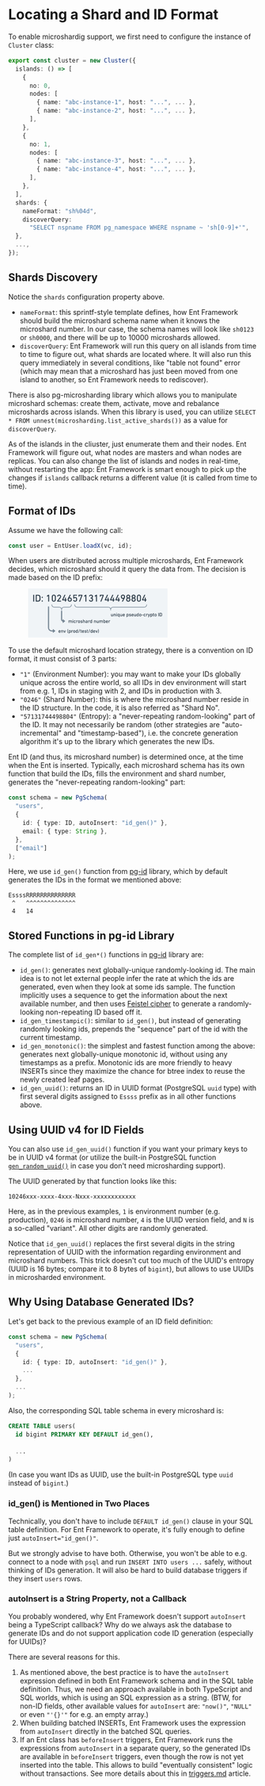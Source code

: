 # Locating a Shard and ID Format

To enable microshardig support, we first need to configure the instance of `Cluster` class:

```typescript
export const cluster = new Cluster({
  islands: () => [
    {
      no: 0,
      nodes: [
        { name: "abc-instance-1", host: "...", ... },
        { name: "abc-instance-2", host: "...", ... },
      ],
    },
    {
      no: 1,
      nodes: [
        { name: "abc-instance-3", host: "...", ... },
        { name: "abc-instance-4", host: "...", ... },
      ],
    },
  ],
  shards: {
    nameFormat: "sh%04d",
    discoverQuery:
      "SELECT nspname FROM pg_namespace WHERE nspname ~ 'sh[0-9]+'",
  },
  ...,
});
```

## Shards Discovery

Notice the `shards` configuration property above.

* `nameFormat`: this sprintf-style template defines, how Ent Framework should build the microshard schema name when it knows the microshard number. In our case, the schema names will look like `sh0123` or `sh0000`, and there will be up to 10000 microshards allowed.
* `discoverQuery`: Ent Framework will run this query on all islands from time to time to figure out, what shards are located where. It will also run this query immediately in several conditions, like "table not found" error (which may mean that a microshard has just been moved from one island to another, so Ent Framework needs to rediscover).

There is also pg-microsharding library which allows you to manipulate microshard schemas: create them, activate, move and rebalance microshards across islands. When this library is used, you can utilize `SELECT * FROM unnest(microsharding.list_active_shards())` as a value for `discoverQuery`.

As of the islands in the cliuster, just enumerate them and their nodes. Ent Framework will figure out, what nodes are masters and whan nodes are replicas. You can also change the list of islands and nodes in real-time, without restarting the app: Ent Framework is smart enough to pick up the changes if `islands` callback returns a different value (it is called from time to time).

## Format of IDs

Assume we have the following call:

```typescript
const user = EntUser.loadX(vc, id);
```

When users are distributed across multiple microshards, Ent Framework decides, which microshard should it query the data from. The decision is made based on the ID prefix:

<figure><img src="../.gitbook/assets/image.png" alt="" width="282"><figcaption></figcaption></figure>

To use the default microshard location strategy, there is a convention on ID format, it must consist of 3 parts:

* `"1"` (Environment Number): you may want to make your IDs globally unique across the entire world, so all IDs in dev environment will start from e.g. 1, IDs in staging with 2, and IDs in production with 3.
* `"0246"` (Shard Number): this is where the microshard number reside in the ID structure. In the code, it is also referred as "Shard No".
* `"57131744498804"` (Entropy): a "never-repeating random-looking" part of the ID. It may not necessarily be random (other strategies are "auto-incremental" and "timestamp-based"), i.e. the concrete generation algorithm it's up to the library which generates the new IDs.

Ent ID (and thus, its microshard number) is determined once, at the time when the Ent is inserted. Typically, each microshard schema has its own function that build the IDs, fills the environment and shard number, generates the "never-repeating random-looking" part:

```typescript
const schema = new PgSchema(
  "users",
  {
    id: { type: ID, autoInsert: "id_gen()" },
    email: { type: String },
  },
  ["email"]
);
```

Here, we use `id_gen()` function from [pg-id](https://www.npmjs.com/package/@clickup/pg-id) library, which by default generates the IDs in the format we mentioned above:

```
EssssRRRRRRRRRRRRRR
 ^   ^^^^^^^^^^^^^^
 4   14
```

## Stored Functions in pg-id Library

The complete list of `id_gen*()` functions in [pg-id](https://www.npmjs.com/package/@clickup/pg-id) library are:

* `id_gen()`: generates next globally-unique randomly-looking id. The main idea is to not let external people infer the rate at which the ids are generated, even when they look at some ids sample. The function implicitly uses a sequence to get the information about the next available number, and then uses [Feistel cipher](https://en.wikipedia.org/wiki/Feistel_cipher) to generate a randomly-looking non-repeating ID based off it.
* `id_gen_timestampic()`: similar to `id_gen()`, but instead of generating randomly looking ids, prepends the "sequence" part of the id with the current timestamp.
* `id_gen_monotonic()`: the simplest and fastest function among the above: generates next globally-unique monotonic id, without using any timestamps as a prefix. Monotonic ids are more friendly to heavy INSERTs since they maximize the chance for btree index to reuse the newly created leaf pages.
* `id_gen_uuid()`: returns an ID in UUID format (PostgreSQL `uuid` type) with first several digits assigned to `Essss` prefix as in all other functions above.

## Using UUID v4 for ID Fields

You can also use `id_gen_uuid()` function if you want your primary keys to be in UUID v4 format (or utilize the built-in PostgreSQL function [`gen_random_uuid()`](https://www.postgresql.org/docs/current/functions-uuid.html)  in case you don't need microsharding support).

The UUID generated by that function looks like this:

```
10246xxx-xxxx-4xxx-Nxxx-xxxxxxxxxxxx
```

Here, as in the previous examples, `1` is environment number (e.g. production), `0246` is microshard number, `4` is the UUID version field, and `N` is a so-called "variant". All other digits are randomly generated.&#x20;

Notice that `id_gen_uuid()` replaces the first several digits in the string representation of UUID with the information regarding environment and microshard numbers. This trick doesn't cut too much of the UUID's entropy (UUID is 16 bytes; compare it to 8 bytes of `bigint`), but allows to use UUIDs in microsharded environment.

## Why Using Database Generated IDs?

Let's get back to the previous example of an ID field definition:

```typescript
const schema = new PgSchema(
  "users",
  {
    id: { type: ID, autoInsert: "id_gen()" },
    ...
  },
  ...
);
```

Also, the corresponding SQL table schema in every microshard is:

```sql
CREATE TABLE users(
  id bigint PRIMARY KEY DEFAULT id_gen(),

  ...
)
```

(In case you want IDs as UUID, use the built-in PostgreSQL type `uuid` instead of `bigint`.)

### id\_gen() is Mentioned in Two Places

Technically, you don't have to include `DEFAULT id_gen()` clause in your SQL table definition. For Ent Framework to operate, it's fully enough to define just `autoInsert="id_gen()"`.

But we strongly advise to have both. Otherwise, you won't be able to e.g. connect to a node with `psql` and run `INSERT INTO users ...` safely, without thinking of IDs generation. It will also be hard to build database triggers if they insert `users` rows.&#x20;

### autoInsert is a String Property, not a Callback

You probably wondered, why Ent Framework doesn't support `autoInsert` being a TypeScript callback? Why do we always ask the database to generate IDs and do not support application code ID generation (especially for UUIDs)?

There are several reasons for this.

1. As mentioned above, the best practice is to have the `autoInsert` expression defined in both Ent Framework schema and in the SQL table definition. Thus, we need an approach available in both TypeScript and SQL worlds, which is using an SQL expression as a string. (BTW, for non-ID fields, other available values for `autoInsert` are: `"now()"`, `"NULL"` or even `"'{}'"` for e.g. an empty array.)
2. When building batched INSERTs, Ent Framework uses the expression from `autoInsert` directly in the batched SQL queries.
3. If an Ent class has `beforeInsert` triggers, Ent Framework runs the expressions from `autoInsert` in a separate query, so the generated IDs are available in `beforeInsert` triggers, even though the row is not yet inserted into the table. This allows to build "eventually consistent" logic without transactions. See more details about this in [triggers.md](../getting-started/triggers.md "mention") article.



